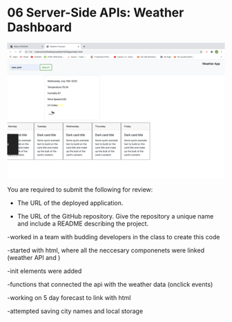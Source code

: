 # 06 Server-Side APIs: Weather Dashboard

<img src="assets/weatherapp.png">

You are required to submit the following for review:

- The URL of the deployed application.

- The URL of the GitHub repository. Give the repository a unique name and include a README describing the project.

-worked in a team with budding developers in the class to create this code

-started with html, where all the neccesary componenets were linked (weather API and )

-init elements were added

-functions that connected the api with the weather data (onclick events)

-working on 5 day forecast to link with html

-attempted saving city names and local storage
